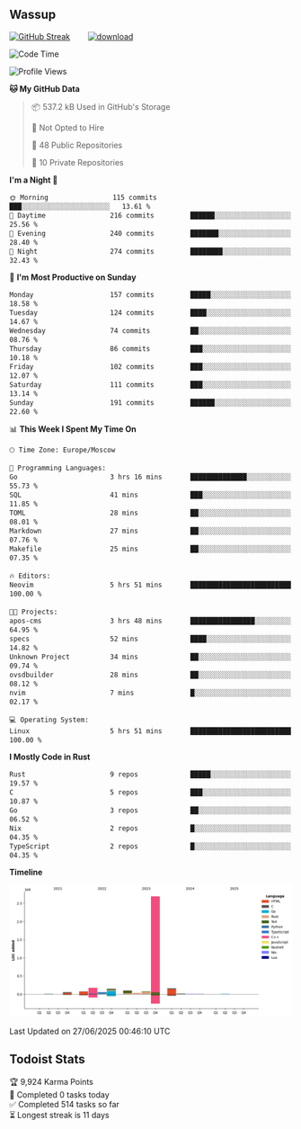 ## Wassup

<!--
-->

[![GitHub Streak](http://github-readme-streak-stats.herokuapp.com?user=archeoss&theme=shades-of-purple&hide_border=true&date_format=j%20M%5B%20Y%5D)](https://git.io/streak-stats)&nbsp;&nbsp;&nbsp;&nbsp;&nbsp;&nbsp;&nbsp;&nbsp;[![download](https://user-images.githubusercontent.com/68448737/147796309-d8b65b1d-4dde-40d9-b03a-2b42aaa6cd43.jpeg)
](http://bmstu.ru/)

<!--START_SECTION:waka-->
![Code Time](http://img.shields.io/badge/Code%20Time-3%2C971%20hrs%2034%20mins-blue)

![Profile Views](http://img.shields.io/badge/Profile%20Views-0-blue)

**🐱 My GitHub Data** 

> 📦 537.2 kB Used in GitHub's Storage 
 > 
> 🚫 Not Opted to Hire
 > 
> 📜 48 Public Repositories 
 > 
> 🔑 10 Private Repositories 
 > 
**I'm a Night 🦉** 

```text
🌞 Morning                115 commits         ███░░░░░░░░░░░░░░░░░░░░░░   13.61 % 
🌆 Daytime                216 commits         ██████░░░░░░░░░░░░░░░░░░░   25.56 % 
🌃 Evening                240 commits         ███████░░░░░░░░░░░░░░░░░░   28.40 % 
🌙 Night                  274 commits         ████████░░░░░░░░░░░░░░░░░   32.43 % 
```
📅 **I'm Most Productive on Sunday** 

```text
Monday                   157 commits         █████░░░░░░░░░░░░░░░░░░░░   18.58 % 
Tuesday                  124 commits         ████░░░░░░░░░░░░░░░░░░░░░   14.67 % 
Wednesday                74 commits          ██░░░░░░░░░░░░░░░░░░░░░░░   08.76 % 
Thursday                 86 commits          ███░░░░░░░░░░░░░░░░░░░░░░   10.18 % 
Friday                   102 commits         ███░░░░░░░░░░░░░░░░░░░░░░   12.07 % 
Saturday                 111 commits         ███░░░░░░░░░░░░░░░░░░░░░░   13.14 % 
Sunday                   191 commits         ██████░░░░░░░░░░░░░░░░░░░   22.60 % 
```


📊 **This Week I Spent My Time On** 

```text
🕑︎ Time Zone: Europe/Moscow

💬 Programming Languages: 
Go                       3 hrs 16 mins       ██████████████░░░░░░░░░░░   55.73 % 
SQL                      41 mins             ███░░░░░░░░░░░░░░░░░░░░░░   11.85 % 
TOML                     28 mins             ██░░░░░░░░░░░░░░░░░░░░░░░   08.01 % 
Markdown                 27 mins             ██░░░░░░░░░░░░░░░░░░░░░░░   07.76 % 
Makefile                 25 mins             ██░░░░░░░░░░░░░░░░░░░░░░░   07.35 % 

🔥 Editors: 
Neovim                   5 hrs 51 mins       █████████████████████████   100.00 % 

🐱‍💻 Projects: 
apos-cms                 3 hrs 48 mins       ████████████████░░░░░░░░░   64.95 % 
specs                    52 mins             ████░░░░░░░░░░░░░░░░░░░░░   14.82 % 
Unknown Project          34 mins             ██░░░░░░░░░░░░░░░░░░░░░░░   09.74 % 
ovsdbuilder              28 mins             ██░░░░░░░░░░░░░░░░░░░░░░░   08.12 % 
nvim                     7 mins              █░░░░░░░░░░░░░░░░░░░░░░░░   02.17 % 

💻 Operating System: 
Linux                    5 hrs 51 mins       █████████████████████████   100.00 % 
```

**I Mostly Code in Rust** 

```text
Rust                     9 repos             █████░░░░░░░░░░░░░░░░░░░░   19.57 % 
C                        5 repos             ███░░░░░░░░░░░░░░░░░░░░░░   10.87 % 
Go                       3 repos             ██░░░░░░░░░░░░░░░░░░░░░░░   06.52 % 
Nix                      2 repos             █░░░░░░░░░░░░░░░░░░░░░░░░   04.35 % 
TypeScript               2 repos             █░░░░░░░░░░░░░░░░░░░░░░░░   04.35 % 
```



**Timeline**

![Lines of Code chart](https://raw.githubusercontent.com/archeoss/archeoss/master/assets/bar_graph.png)


 Last Updated on 27/06/2025 00:46:10 UTC
<!--END_SECTION:waka-->

## Todoist Stats

<!-- TODO-IST:START -->
🏆  9,924 Karma Points           
🌸  Completed 0 tasks today           
✅  Completed 514 tasks so far           
⏳  Longest streak is 11 days
<!-- TODO-IST:END -->
